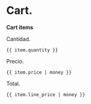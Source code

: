 # Cart.

**Cart items**

Cantidad.
```
{{ item.quantity }}
```

Precio.
```
{{ item.price | money }}
```

Total.
```
{{ item.line_price | money }}
```


